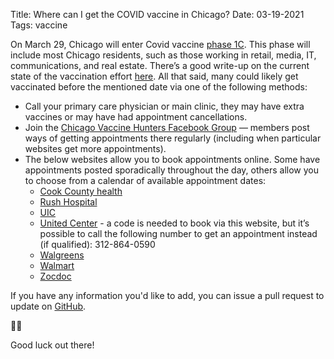 Title: Where can I get the COVID vaccine in Chicago?
Date: 03-19-2021
Tags: vaccine

On March 29, Chicago will enter Covid vaccine [phase 1C](https://www.chicago.gov/city/en/sites/covid19-vaccine/home/vaccine-distribution-phases.html). This phase will include most Chicago residents, such as those working in retail, media, IT, communications, and real estate. There’s a good write-up on the current state of the vaccination effort [here](https://thetriibe.com/2021/03/most-chicagoans-will-be-eligible-for-vaccine-beginning-march-29-but-not-everyone-will-be-able-to-get-vaccinated-immediately/). All that said, many could likely get vaccinated before the mentioned date via one of the following methods:

- Call your primary care physician or main clinic, they may have extra vaccines or may have had appointment cancellations.
- Join the [Chicago Vaccine Hunters Facebook Group](https://www.facebook.com/groups/1864372350383607/) — members post ways of getting appointments there regularly (including when particular websites get more appointments).
- The below websites allow you to book appointments online. Some have appointments posted sporadically throughout the day, others allow you to choose from a calendar of available appointment dates:
	- [Cook County health](https://cookcountypublichealth.org/communicable-diseases/covid-19/covid-vaccine/)
	- [Rush Hospital](https://www.rush.edu/patients-visitors/covid-19-resources/covid-19-vaccines/schedule-covid-19-vaccination)
	- [UIC](https://hospital.uillinois.edu/primary-and-specialty-care/infectious-diseases/covid-19-coronavirus/vaccine)
	- [United Center](https://events.juvare.com/chicago/UCPOD/) - a code is needed to book via this website, but it’s possible to call the following number to get an appointment instead (if qualified): 312-864-0590
	- [Walgreens](https://www.walgreens.com/findcare/vaccination/covid-19)
	- [Walmart](https://www.walmart.com/cp/1228302)
	- [Zocdoc](https://www.zocdoc.com/vaccine)

If you have any information you'd like to add, you can issue a pull request to update on [GitHub](https://github.com/lorenanicole/chicago-covid-vaccine-311/).

🖖🏽

Good luck out there!

